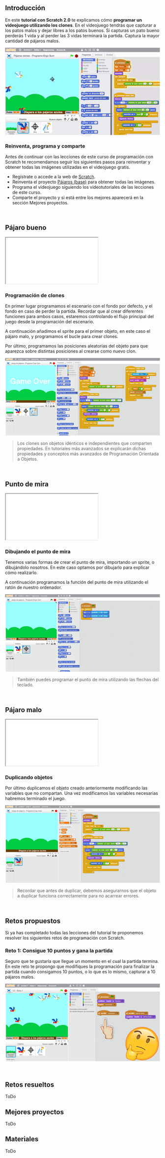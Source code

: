 ## Introducción

En este **tutorial con Scratch 2.0** te explicamos cómo **programar un videojuego utilizando los clones**. En el videojuego tendrás que capturar a los patos malos y dejar libres a los patos buenos. Si capturas un pato bueno perderás 1 vida y al perder las 3 vidas terminará la partida. Captura la mayor cantidad de pájaros malos.

![](img/preview.gif)

### Reinventa, programa y comparte

Antes de continuar con las lecciones de este curso de programación con Scratch te recomendamos seguir los siguientes pasos para reinventar y obtener todas las imágenes utilizadas en el videojuego gratis.

- Regístrate o accede a la web de <a target="_blank" href="https://scratch.mit.edu">Scratch</a>.
- Reinventa el proyecto <a target="_blank" href="https://scratch.mit.edu/projects/118054483/editor">Pájaros (base)</a> para obtener todas las imágenes.
- Programa el videojuego siguiendo los videotutoriales de las lecciones de este curso.
- Comparte el proyecto y si está entre los mejores aparecerá en la sección Mejores proyectos.



<br />



## Pájaro bueno

<div class="iframe">
  <iframe src="//www.youtube.com/embed/E74_nUAaZbY" allowfullscreen></iframe>
</div>

### Programación de clones

En primer lugar programamos el escenario con el fondo por defecto, y el fondo en caso de perder la partida. Recordar que al crear diferentes funciones para ambos casos, estaremos controlando el flujo principal del juego desde la programación del escenario.

A continuación añadimos el sprite para el primer objeto, en este caso el pájaro malo, y programamos el bucle para crear clones.

Por último, programamos las posiciones aleatorias del objeto para que aparezca sobre distintas posiciones al crearse como nuevo clon.

![](img/bueno.png)

> Los clones son objetos idénticos e independientes que comparten propiedades. En tutoriales más avanzados se explicarán dichas propiedades y conceptos más avanzados de Programación Orientada a Objetos.



<br />



## Punto de mira

<div class="iframe">
  <iframe src="//www.youtube.com/embed/N2k0wWMiDv4" allowfullscreen></iframe>
</div>

### Dibujando el punto de mira

Tenemos varias formas de crear el punto de mira, importando un sprite, o dibujándolo nosotros. En este caso optamos por dibujarlo para explicar cómo realizarlo.

A continuación programamos la función del punto de mira utilizando el ratón de nuestro ordenador.

![](img/mira.png)

> También puedes programar el punto de mira utilizando las flechas del teclado.



<br />



## Pájaro malo

<div class="iframe">
  <iframe src="//www.youtube.com/embed/Heo9pkR9iqc" allowfullscreen></iframe>
</div>

### Duplicando objetos

Por último duplicamos el objeto creado anteriormente modificando las variables que no compartan. Una vez modificamos las variables necesarias habremos terminado el juego.

![](img/malo.png)

> Recordar que antes de duplicar, debemos asegurarnos que el objeto a duplicar funciona correctamente para no acarrear errores.



<br />



## Retos propuestos

Si ya has completado todas las lecciones del tutorial te proponemos resolver los siguientes retos de programación con Scratch.

### Reto 1: Consigue 10 puntos y gana la partida

Seguro que te gustaría que llegue un momento en el cual la partida termina. En este reto te propongo que modifiques la programación para finalizar la partida cuando consigamos 10 puntos, o lo que es lo mismo, capturar a 10 pájaros malos.

![](img/reto-1.png)



<br />



## Retos resueltos

ToDo

## Mejores proyectos

ToDo

## Materiales

ToDo

